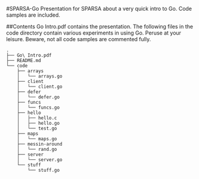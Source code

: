 #SPARSA-Go
Presentation for SPARSA about a very quick intro to Go.  Code samples are included.

##Contents
Go Intro.pdf contains the presentation.  The following files in the code directory contain various experiments in using Go.  Peruse at your leisure.  Beware, not all code samples are commented fully.
    
    .
    ├── Go\ Intro.pdf
    ├── README.md
    └── code
        ├── arrays
        │   └── arrays.go
        ├── client
        │   └── client.go
        ├── defer
        │   └── defer.go
        ├── funcs
        │   └── funcs.go
        ├── hello
        │   ├── hello.c
        │   ├── hello.go
        │   └── test.go
        ├── maps
        │   └── maps.go
        ├── messin-around
        │   └── rand.go
        ├── server
        │   └── server.go
        └── stuff
            └── stuff.go
